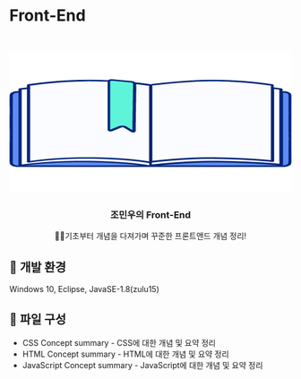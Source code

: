 # Front-End

<br />
<p align="center">
    <img src="./logo.png" alt="Logo" width="600" height="250">


  <h3 align="center">조민우의 Front-End</h3>

  <p align="center">
    🏃‍♂️기초부터 개념을 다져가며 꾸준한 프론트앤드 개념 정리!


  </p>
</p>




## 🚧 개발 환경

Windows 10, Eclipse, JavaSE-1.8(zulu15)



<!-- CONTRIBUTING -->
## 📄 파일 구성

- CSS Concept summary - CSS에 대한 개념 및 요약 정리
- HTML Concept summary - HTML에 대한 개념 및 요약 정리
- JavaScript Concept summary - JavaScript에 대한 개념 및 요약 정리





<!-- MARKDOWN LINKS & IMAGES -->
<!-- https://www.markdownguide.org/basic-syntax/#reference-style-links -->
[forks-shield]: https://img.shields.io/github/forks/roshanlam/ReadMeTemplate?style=for-the-badge
[forks-url]: https://github.com/roshanlam/ReadMeTemplate/network/members
[stars-shield]: https://img.shields.io/github/stars/roshanlam/ReadMeTemplate?style=for-the-badge
[stars-url]: https://github.com/roshanlam/ReadMeTemplate/stargazers
[issues-shield]: https://img.shields.io/github/issues/roshanlam/ReadMeTemplate?style=for-the-badge
[issues-url]: https://github.com/roshanlam/ReadMeTemplate/issues
[linkedin-shield]: https://img.shields.io/badge/-LinkedIn-black.svg?style=flat-square&logo=linkedin&colorB=555
[linkedin-url]: https://linkedin.com/in/roshan-lamichhane

